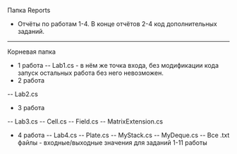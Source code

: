 Папка Reports
- Отчёты по работам 1-4. В конце отчётов 2-4 код дополнительных заданий.
***************************************
Корневая папка
- 1 работа
-- Lab1.cs - в нём же точка входа, без модификации кода запуск остальных работа без него невозможен.
- 2 работа

-- Lab2.cs 
- 3 работа

-- Lab3.cs
-- Cell.cs
-- Field.cs
-- MatrixExtension.cs

- 4 работа
-- Lab4.cs
-- Plate.cs
-- MyStack.cs
-- MyDeque.cs
-- Все .txt файлы - входные/выходные значения для заданий 1-11 работы
